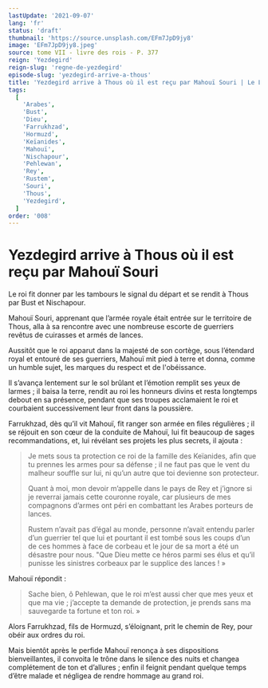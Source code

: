 ```yaml
---
lastUpdate: '2021-09-07'
lang: 'fr'
status: 'draft'
thumbnail: 'https://source.unsplash.com/EFm7JpD9jy8'
image: 'EFm7JpD9jy8.jpeg'
source: tome VII - livre des rois - P. 377
reign: 'Yezdegird'
reign-slug: 'regne-de-yezdegird'
episode-slug: 'yezdegird-arrive-a-thous'
title: 'Yezdegird arrive à Thous où il est reçu par Mahouï Souri | Le Livre des Rois | Shâhnâmeh'
tags:
  [
    'Arabes',
    'Bust',
    'Dieu',
    'Farrukhzad',
    'Hormuzd',
    'Keïanides',
    'Mahouï',
    'Nischapour',
    'Pehlewan',
    'Rey',
    'Rustem',
    'Souri',
    'Thous',
    'Yezdegird',
  ]
order: '008'
---
```


<!-- LTeX: language=fr -->

# Yezdegird arrive à Thous où il est reçu par Mahouï Souri

Le roi fit donner par les tambours le signal du départ et se rendit à Thous par Bust et Nischapour.

Mahouï Souri, apprenant que l’armée royale était entrée sur le territoire de Thous, alla à sa rencontre avec une nombreuse escorte de guerriers revêtus de cuirasses et armés de lances.

Aussitôt que le roi apparut dans la majesté de son cortège, sous l’étendard royal et entouré de ses guerriers, Mahouï mit pied à terre et donna, comme un humble sujet, les marques du respect et de l'obéissance.

Il s’avança lentement sur le sol brûlant et l’émotion remplit ses yeux de larmes ; il baisa la terre, rendit au roi les honneurs divins et resta longtemps debout en sa présence, pendant que ses troupes acclamaient le roi et courbaient successivement leur front dans la poussière.

Farrukhzad, dès qu’il vit Mahouï, fit ranger son armée en files régulières ; il se réjouit en son cœur de la conduite de Mahouï, lui fit beaucoup de sages recommandations, et, lui révélant ses projets les plus secrets, il ajouta :

> Je mets sous ta protection ce roi de la famille des Keïanides, afin que tu prennes les armes pour sa défense ; il ne faut pas que le vent du malheur souffle sur lui, ni qu’un autre que toi devienne son protecteur.
>
> Quant à moi, mon devoir m’appelle dans le pays de Rey et j’ignore si je reverrai jamais cette couronne royale, car plusieurs de mes compagnons d’armes ont péri en combattant les Arabes porteurs de lances.
>
> Rustem n’avait pas d’égal au monde, personne n’avait entendu parler d’un guerrier tel que lui et pourtant il est tombé sous les coups d’un de ces hommes à face de corbeau et le jour de sa mort a été un désastre pour nous.
> "Que Dieu mette ce héros parmi ses élus et qu’il punisse les sinistres corbeaux par le supplice des lances ! »

Mahouï répondit :

> Sache bien, ô Pehlewan, que le roi m’est aussi cher que mes yeux et que ma vie ; j’accepte ta demande de protection, je prends sans ma sauvegarde ta fortune et ton roi. »

Alors Farrukhzad, fils de Hormuzd, s’éloignant, prit le chemin de Rey, pour obéir aux ordres du roi.

Mais bientôt après le perfide Mahouï renonça à ses dispositions bienveillantes, il convoita le trône dans le silence des nuits et changea complétement de ton et d’allures ; enfin il feignit pendant quelque temps d’être malade et négligea de rendre hommage au grand roi.
